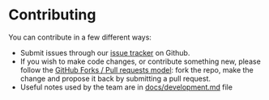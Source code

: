 # Contributing

You can contribute in a few different ways:

* Submit issues through our [issue tracker](https://github.com/bbva/qed/issues) on Github.
* If you wish to make code changes, or contribute something new, please follow the
[GitHub Forks / Pull requests model](https://help.github.com/articles/fork-a-repo/):
fork the repo, make the change and propose it back by submitting a pull request.
* Useful notes used by the team are in [docs/development.md](docs/development.md) file 
